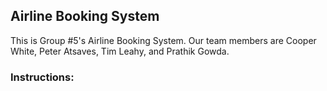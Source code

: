 ## Airline Booking System

This is Group #5's Airline Booking System. Our team members are Cooper White, Peter Atsaves, Tim Leahy, and Prathik Gowda.

### Instructions:
